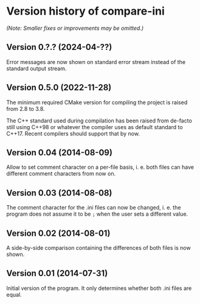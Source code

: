 # Version history of compare-ini

_(Note: Smaller fixes or improvements may be omitted.)_

## Version 0.?.? (2024-04-??)

Error messages are now shown on standard error stream instead of the standard
output stream.

## Version 0.5.0 (2022-11-28)

The minimum required CMake version for compiling the project is raised from 2.8
to 3.8.

The C++ standard used during compilation has been raised from de-facto still
using C++98 or whatever the compiler uses as default standard to C++17.
Recent compilers should support that by now.

## Version 0.04 (2014-08-09)

Allow to set comment character on a per-file basis, i. e. both files can have
different comment characters from now on.

## Version 0.03 (2014-08-08)

The comment character for the .ini files can now be changed, i. e. the program
does not assume it to be `;` when the user sets a different value.

## Version 0.02 (2014-08-01)

A side-by-side comparison containing the differences of both files is now shown.

## Version 0.01 (2014-07-31)

Initial version of the program. It only determines whether both .ini files are
equal.
